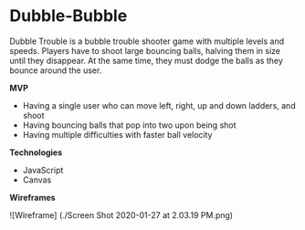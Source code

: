 # Dubble-Bubble

Dubble Trouble is a bubble trouble shooter game with multiple levels and speeds. Players have to shoot large bouncing balls, halving them in size until they disappear. At the same time, they must dodge the balls as they bounce around the user. 

**MVP**

  + Having a single user who can move left, right, up and down ladders, and shoot
  + Having bouncing balls that pop into two upon being shot
  + Having multiple difficulties with faster ball velocity


**Technologies**

   + JavaScript
   + Canvas

**Wireframes**

![Wireframe] (./Screen Shot 2020-01-27 at 2.03.19 PM.png)
